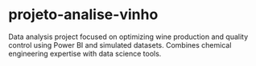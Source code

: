 # projeto-analise-vinho
Data analysis project focused on optimizing wine production and quality control using Power BI and simulated datasets. Combines chemical engineering expertise with data science tools.
